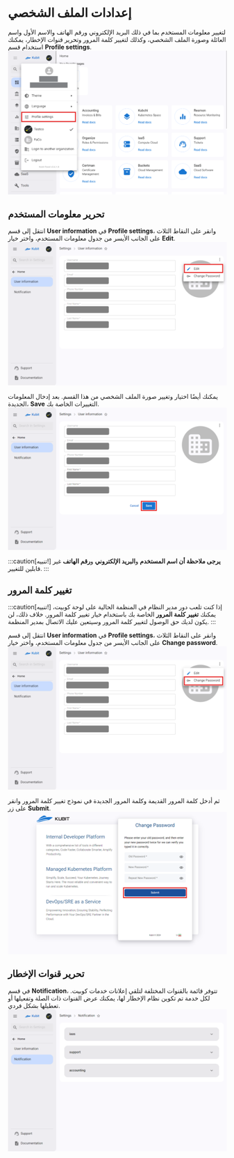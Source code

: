 # إعدادات الملف الشخصي

لتغيير معلومات المستخدم بما في ذلك البريد الإلكتروني ورقم الهاتف والاسم الأول واسم العائلة وصورة الملف الشخصي، وكذلك لتغيير كلمة المرور وتحرير قنوات الإخطار، يمكنك استخدام قسم **Profile settings**.
![Profile: profile settings](profile-settings.png)

## تحرير معلومات المستخدم

انتقل إلى قسم **User information** في **Profile settings**، وانقر على النقاط الثلاث على الجانب الأيسر من جدول معلومات المستخدم، واختر خيار **Edit**.
![Profile: edit profile info btn](edit-user-info-btn.png)

يمكنك أيضًا اختيار وتغيير صورة الملف الشخصي من هذا القسم. بعد إدخال المعلومات الجديدة، **Save** التغييرات الخاصة بك.
![Profile: edit user form](edit-user-form.png)

:::caution[تنبيه!]
**يرجى ملاحظة أن اسم المستخدم** و**البريد الإلكتروني** و**رقم الهاتف** غير قابلين للتغيير.
:::

## تغيير كلمة المرور

:::caution[تنبيه!]
إذا كنت تلعب دور مدير النظام في المنظمة الحالية على لوحة كوبيت، يمكنك **تغيير كلمة المرور** الخاصة بك باستخدام خيار تغيير كلمة المرور. خلاف ذلك، لن يكون لديك حق الوصول لتغيير كلمة المرور وسيتعين عليك الاتصال بمدير المنظمة.
:::

انتقل إلى قسم **User information** في **Profile settings**، وانقر على النقاط الثلاث على الجانب الأيسر من جدول معلومات المستخدم، واختر خيار **Change password**.
![Profile: change password btn](change-password-btn.png)

ثم أدخل كلمة المرور القديمة وكلمة المرور الجديدة في نموذج تغيير كلمة المرور وانقر على زر **Submit**.
![Profile: change password form](change-password-form.png)

## تحرير قنوات الإخطار

في قسم **Notification**، تتوفر قائمة بالقنوات المختلفة لتلقي إعلانات خدمات كوبيت. لكل خدمة تم تكوين نظام الإخطار لها، يمكنك عرض القنوات ذات الصلة وتفعيلها أو تعطيلها بشكل فردي.
![Profile: profile notices](profile-notices.png)
